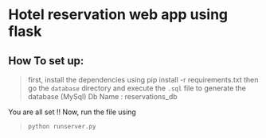 # Hotel reservation web app using flask

## How To set up: 

> first, install the dependencies using pip install -r requirements.txt
> then go the `database` directory and execute the `.sql` file to generate the database (MySql)
> Db Name : reservations_db

You are all set !! 
Now, run the file using 
> `python runserver.py`

